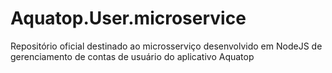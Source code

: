 # Aquatop.User.microservice
Repositório oficial destinado ao microsserviço desenvolvido em NodeJS de gerenciamento de contas de usuário do aplicativo Aquatop 
